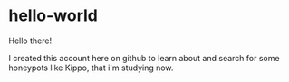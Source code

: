 # hello-world

Hello there!

I created this account here on github to learn about and search for some honeypots like Kippo, that i'm studying now.
